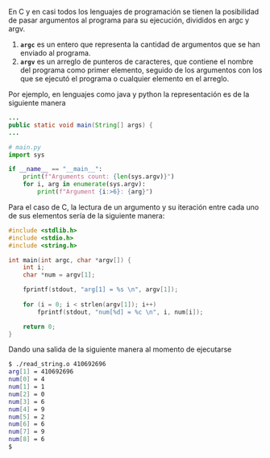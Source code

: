 En C y en casi todos los lenguajes de programación se tienen la posibilidad de pasar argumentos al programa para su ejecución, divididos en argc y argv.
1.  **`argc`**  es un entero que representa la cantidad de argumentos que se han enviado al programa.
2.  **`argv`**  es un arreglo de punteros de caracteres, que contiene el nombre del programa como primer elemento, seguido de los argumentos con los que se ejecutó el programa o cualquier elemento en el arreglo.

Por ejemplo, en lenguajes como java y python la representación es de la siguiente manera

```java
...
public static void main(String[] args) {
...
```

```python
# main.py
import sys

if __name__ == "__main__":
    print(f"Arguments count: {len(sys.argv)}")
    for i, arg in enumerate(sys.argv):
        print(f"Argument {i:>6}: {arg}")
```

Para el caso de C, la lectura de un argumento y su iteración entre cada uno de sus elementos sería de la siguiente manera:

```C
#include <stdlib.h>
#include <stdio.h>
#include <string.h>

int main(int argc, char *argv[]) {
	int i;
	char *num = argv[1];

	fprintf(stdout, "arg[1] = %s \n", argv[1]);
	
	for (i = 0; i < strlen(argv[1]); i++)
		fprintf(stdout, "num[%d] = %c \n", i, num[i]);

	return 0;
}
```

Dando una salida de la siguiente manera al momento de ejecutarse
```bash
$ ./read_string.o 410692696
arg[1] = 410692696 
num[0] = 4 
num[1] = 1 
num[2] = 0 
num[3] = 6 
num[4] = 9 
num[5] = 2 
num[6] = 6 
num[7] = 9 
num[8] = 6 
$
```